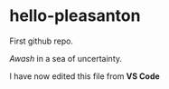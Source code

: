 # hello-pleasanton
First github repo.

*Awash* in a sea of uncertainty.

I have now edited this file from __VS Code__
